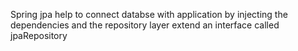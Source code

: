 Spring jpa  help to connect databse with application by injecting the dependencies  and the repository layer extend an interface called jpaRepository 
